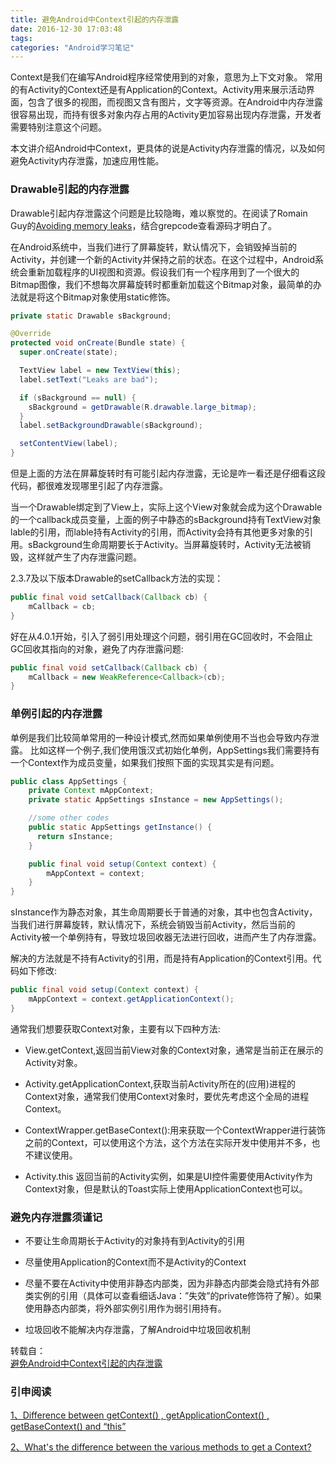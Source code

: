```yaml
---
title: 避免Android中Context引起的内存泄露
date: 2016-12-30 17:03:48
tags:
categories: "Android学习笔记"
---
```


Context是我们在编写Android程序经常使用到的对象，意思为上下文对象。 常用的有Activity的Context还是有Application的Context。Activity用来展示活动界面，包含了很多的视图，而视图又含有图片，文字等资源。在Android中内存泄露很容易出现，而持有很多对象内存占用的Activity更加容易出现内存泄露，开发者需要特别注意这个问题。

本文讲介绍Android中Context，更具体的说是Activity内存泄露的情况，以及如何避免Activity内存泄露，加速应用性能。  


### Drawable引起的内存泄露  

Drawable引起内存泄露这个问题是比较隐晦，难以察觉的。在阅读了Romain Guy的[Avoiding memory leaks](http://android-developers.blogspot.com.tr/2009/01/avoiding-memory-leaks.html)，结合grepcode查看源码才明白了。

在Android系统中，当我们进行了屏幕旋转，默认情况下，会销毁掉当前的Activity，并创建一个新的Activity并保持之前的状态。在这个过程中，Android系统会重新加载程序的UI视图和资源。假设我们有一个程序用到了一个很大的Bitmap图像，我们不想每次屏幕旋转时都重新加载这个Bitmap对象，最简单的办法就是将这个Bitmap对象使用static修饰。  

```java
private static Drawable sBackground;

@Override
protected void onCreate(Bundle state) {
  super.onCreate(state);

  TextView label = new TextView(this);
  label.setText("Leaks are bad");

  if (sBackground == null) {
    sBackground = getDrawable(R.drawable.large_bitmap);
  }
  label.setBackgroundDrawable(sBackground);

  setContentView(label);
}
```  

但是上面的方法在屏幕旋转时有可能引起内存泄露，无论是咋一看还是仔细看这段代码，都很难发现哪里引起了内存泄露。

当一个Drawable绑定到了View上，实际上这个View对象就会成为这个Drawable的一个callback成员变量，上面的例子中静态的sBackground持有TextView对象lable的引用，而lable持有Activity的引用，而Activity会持有其他更多对象的引用。sBackground生命周期要长于Activity。当屏幕旋转时，Activity无法被销毁，这样就产生了内存泄露问题。

2.3.7及以下版本Drawable的setCallback方法的实现：

```java
public final void setCallback(Callback cb) {
    mCallback = cb;
}
```  

好在从4.0.1开始，引入了弱引用处理这个问题，弱引用在GC回收时，不会阻止GC回收其指向的对象，避免了内存泄露问题:  

```java
public final void setCallback(Callback cb) {
    mCallback = new WeakReference<Callback>(cb);
}
```  

### 单例引起的内存泄露  

单例是我们比较简单常用的一种设计模式,然而如果单例使用不当也会导致内存泄露。 比如这样一个例子,我们使用饿汉式初始化单例，AppSettings我们需要持有一个Context作为成员变量，如果我们按照下面的实现其实是有问题。  

```java
public class AppSettings {    
    private Context mAppContext;
    private static AppSettings sInstance = new AppSettings();

    //some other codes
    public static AppSettings getInstance() {
      return sInstance;
    }

    public final void setup(Context context) {
        mAppContext = context;
    }
}
```  

sInstance作为静态对象，其生命周期要长于普通的对象，其中也包含Activity，当我们进行屏幕旋转，默认情况下，系统会销毁当前Activity，然后当前的Activity被一个单例持有，导致垃圾回收器无法进行回收，进而产生了内存泄露。

解决的方法就是不持有Activity的引用，而是持有Application的Context引用。代码如下修改:
```java
public final void setup(Context context) {
    mAppContext = context.getApplicationContext();
}
```

通常我们想要获取Context对象，主要有以下四种方法:

  * View.getContext,返回当前View对象的Context对象，通常是当前正在展示的Activity对象。  

  * Activity.getApplicationContext,获取当前Activity所在的(应用)进程的Context对象，通常我们使用Context对象时，要优先考虑这个全局的进程Context。  

  * ContextWrapper.getBaseContext():用来获取一个ContextWrapper进行装饰之前的Context，可以使用这个方法，这个方法在实际开发中使用并不多，也不建议使用。  

  * Activity.this 返回当前的Activity实例，如果是UI控件需要使用Activity作为Context对象，但是默认的Toast实际上使用ApplicationContext也可以。  

### 避免内存泄露须谨记  


  * 不要让生命周期长于Activity的对象持有到Activity的引用

  * 尽量使用Application的Context而不是Activity的Context

  * 尽量不要在Activity中使用非静态内部类，因为非静态内部类会隐式持有外部类实例的引用（具体可以查看细话Java：”失效”的private修饰符了解）。如果使用静态内部类，将外部实例引用作为弱引用持有。

  * 垃圾回收不能解决内存泄露，了解Android中垃圾回收机制  


转载自：  
[避免Android中Context引起的内存泄露](http://droidyue.com/blog/2015/04/12/avoid-memory-leaks-on-context-in-android/)  
### 引申阅读  

[1、Difference between getContext() , getApplicationContext() , getBaseContext() and “this”](http://stackoverflow.com/questions/10641144/difference-between-getcontext-getapplicationcontext-getbasecontext-and)  

[2、What's the difference between the various methods to get a Context?](http://stackoverflow.com/questions/1026973/whats-the-difference-between-the-various-methods-to-get-a-context)
